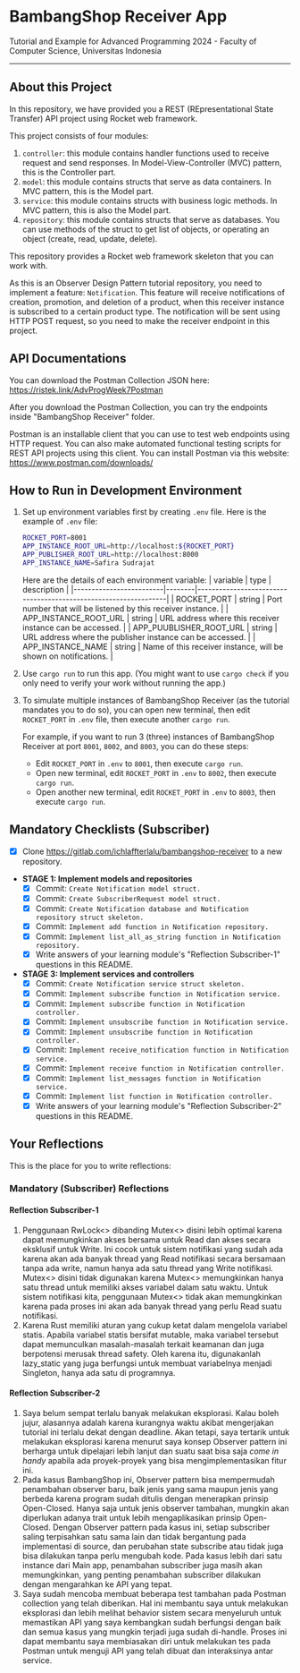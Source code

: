 # BambangShop Receiver App
Tutorial and Example for Advanced Programming 2024 - Faculty of Computer Science, Universitas Indonesia

---

## About this Project
In this repository, we have provided you a REST (REpresentational State Transfer) API project using Rocket web framework.

This project consists of four modules:
1.  `controller`: this module contains handler functions used to receive request and send responses.
    In Model-View-Controller (MVC) pattern, this is the Controller part.
2.  `model`: this module contains structs that serve as data containers.
    In MVC pattern, this is the Model part.
3.  `service`: this module contains structs with business logic methods.
    In MVC pattern, this is also the Model part.
4.  `repository`: this module contains structs that serve as databases.
    You can use methods of the struct to get list of objects, or operating an object (create, read, update, delete).

This repository provides a Rocket web framework skeleton that you can work with.

As this is an Observer Design Pattern tutorial repository, you need to implement a feature: `Notification`.
This feature will receive notifications of creation, promotion, and deletion of a product, when this receiver instance is subscribed to a certain product type.
The notification will be sent using HTTP POST request, so you need to make the receiver endpoint in this project.

## API Documentations

You can download the Postman Collection JSON here: https://ristek.link/AdvProgWeek7Postman

After you download the Postman Collection, you can try the endpoints inside "BambangShop Receiver" folder.

Postman is an installable client that you can use to test web endpoints using HTTP request.
You can also make automated functional testing scripts for REST API projects using this client.
You can install Postman via this website: https://www.postman.com/downloads/

## How to Run in Development Environment
1.  Set up environment variables first by creating `.env` file.
    Here is the example of `.env` file:
    ```bash
    ROCKET_PORT=8001
    APP_INSTANCE_ROOT_URL=http://localhost:${ROCKET_PORT}
    APP_PUBLISHER_ROOT_URL=http://localhost:8000
    APP_INSTANCE_NAME=Safira Sudrajat
    ```
    Here are the details of each environment variable:
    | variable                | type   | description                                                     |
    |-------------------------|--------|-----------------------------------------------------------------|
    | ROCKET_PORT             | string | Port number that will be listened by this receiver instance.    |
    | APP_INSTANCE_ROOT_URL   | string | URL address where this receiver instance can be accessed.       |
    | APP_PUUBLISHER_ROOT_URL | string | URL address where the publisher instance can be accessed.       |
    | APP_INSTANCE_NAME       | string | Name of this receiver instance, will be shown on notifications. |
2.  Use `cargo run` to run this app.
    (You might want to use `cargo check` if you only need to verify your work without running the app.)
3.  To simulate multiple instances of BambangShop Receiver (as the tutorial mandates you to do so),
    you can open new terminal, then edit `ROCKET_PORT` in `.env` file, then execute another `cargo run`.

    For example, if you want to run 3 (three) instances of BambangShop Receiver at port `8001`, `8002`, and `8003`, you can do these steps:
    -   Edit `ROCKET_PORT` in `.env` to `8001`, then execute `cargo run`.
    -   Open new terminal, edit `ROCKET_PORT` in `.env` to `8002`, then execute `cargo run`.
    -   Open another new terminal, edit `ROCKET_PORT` in `.env` to `8003`, then execute `cargo run`.

## Mandatory Checklists (Subscriber)
-   [x] Clone https://gitlab.com/ichlaffterlalu/bambangshop-receiver to a new repository.
-   **STAGE 1: Implement models and repositories**
    -   [x] Commit: `Create Notification model struct.`
    -   [x] Commit: `Create SubscriberRequest model struct.`
    -   [x] Commit: `Create Notification database and Notification repository struct skeleton.`
    -   [x] Commit: `Implement add function in Notification repository.`
    -   [x] Commit: `Implement list_all_as_string function in Notification repository.`
    -   [x] Write answers of your learning module's "Reflection Subscriber-1" questions in this README.
-   **STAGE 3: Implement services and controllers**
    -   [x] Commit: `Create Notification service struct skeleton.`
    -   [x] Commit: `Implement subscribe function in Notification service.`
    -   [x] Commit: `Implement subscribe function in Notification controller.`
    -   [x] Commit: `Implement unsubscribe function in Notification service.`
    -   [x] Commit: `Implement unsubscribe function in Notification controller.`
    -   [x] Commit: `Implement receive_notification function in Notification service.`
    -   [x] Commit: `Implement receive function in Notification controller.`
    -   [x] Commit: `Implement list_messages function in Notification service.`
    -   [x] Commit: `Implement list function in Notification controller.`
    -   [x] Write answers of your learning module's "Reflection Subscriber-2" questions in this README.

## Your Reflections
This is the place for you to write reflections:

### Mandatory (Subscriber) Reflections

#### Reflection Subscriber-1
1. Penggunaan RwLock<> dibanding Mutex<> disini lebih optimal karena dapat memungkinkan akses bersama untuk Read dan akses secara eksklusif untuk Write. Ini cocok untuk sistem notifikasi yang sudah ada karena akan ada banyak thread yang Read notifikasi secara bersamaan tanpa ada write, namun hanya ada satu thread yang Write notifikasi. Mutex<> disini tidak digunakan karena Mutex<> memungkinkan hanya satu thread untuk memiliki akses variabel dalam satu waktu. Untuk sistem notifikasi kita, penggunaan Mutex<> tidak akan memungkinkan karena pada proses ini akan ada banyak thread yang perlu Read suatu notifikasi.
2. Karena Rust memiliki aturan yang cukup ketat dalam mengelola variabel statis. Apabila variabel statis bersifat mutable, maka variabel tersebut dapat memunculkan masalah-masalah terkait keamanan dan juga berpotensi merusak thread safety. Oleh karena itu, digunakanlah lazy_static yang juga berfungsi untuk membuat variabelnya menjadi Singleton, hanya ada satu di programnya.

#### Reflection Subscriber-2
1. Saya belum sempat terlalu banyak melakukan eksplorasi. Kalau boleh jujur, alasannya adalah karena kurangnya waktu akibat mengerjakan tutorial ini terlalu dekat dengan deadline. Akan tetapi, saya tertarik untuk melakukan eksplorasi karena menurut saya konsep Observer pattern ini berharga untuk dipelajari lebih lanjut dan suatu saat bisa saja _come in handy_ apabila ada proyek-proyek yang bisa mengimplementasikan fitur ini.
2. Pada kasus BambangShop ini, Observer pattern bisa mempermudah penambahan observer baru, baik jenis yang sama maupun jenis yang berbeda karena program sudah ditulis dengan menerapkan prinsip Open-Closed. Hanya saja untuk jenis observer tambahan, mungkin akan diperlukan adanya trait untuk lebih mengaplikasikan prinsip Open-Closed. Dengan Observer pattern pada kasus ini, setiap subscriber saling terpisahkan satu sama lain dan tidak bergantung pada implementasi di source, dan perubahan state subscribe atau tidak juga bisa dilakukan tanpa perlu mengubah kode. Pada kasus lebih dari satu instance dari Main app, penambahan subscriber juga masih akan memungkinkan, yang penting penambahan subscriber dilakukan dengan mengarahkan ke API yang tepat.
3. Saya sudah mencoba membuat beberapa test tambahan pada Postman collection yang telah diberikan. Hal ini membantu saya untuk melakukan eksplorasi dan lebih melihat behavior sistem secara menyeluruh untuk memastikan API yang saya kembangkan sudah berfungsi dengan baik dan semua kasus yang mungkin terjadi juga sudah di-handle. Proses ini dapat membantu saya membiasakan diri untuk melakukan tes pada Postman untuk menguji API yang telah dibuat dan interaksinya antar service.
